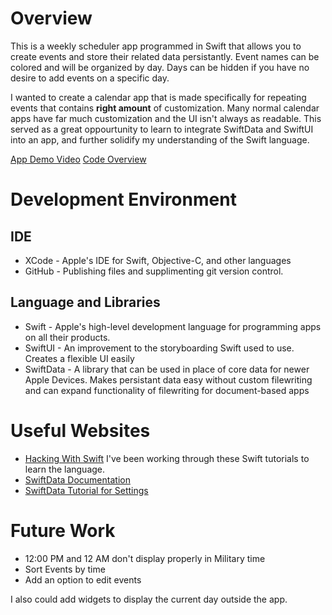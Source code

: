 # Overview

This is a weekly scheduler app programmed in Swift that allows you to create events and store their related data persistantly. Event names can be colored and will be organized by day. Days can be hidden if you have no desire to add events on a specific day. 

I wanted to create a calendar app that is made specifically for repeating events that contains **right amount** of customization. Many normal calendar apps have far much customization and the UI isn't always as readable. This served as a great oppourtunity to learn to integrate SwiftData and SwiftUI into an app, and further solidify my understanding of the Swift language. 

[App Demo Video](https://youtu.be/0bVjflpRWOY)
[Code Overview](https://youtu.be/u_TQBfzSaeg)

# Development Environment

## IDE
* XCode - Apple's IDE for Swift, Objective-C, and other languages
* GitHub - Publishing files and supplimenting git version control.

## Language and Libraries
* Swift - Apple's high-level development language for programming apps on all their products. 
* SwiftUI - An improvement to the storyboarding Swift used to use. Creates a flexible UI easily
* SwiftData - A library that can be used in place of core data for newer Apple Devices. Makes persistant data easy without custom filewriting and can expand functionality of filewriting for document-based apps 

# Useful Websites

- [Hacking With Swift](https://www.hackingwithswift.com/100/swiftui/) I've been working through these Swift tutorials to learn the language.
- [SwiftData Documentation](https://developer.apple.com/documentation/swiftdata)
- [SwiftData Tutorial for Settings](https://www.youtube.com/watch?v=UbwYMSDmg2I)

# Future Work

- 12:00 PM and 12 AM don't display properly in Military time
- Sort Events by time
- Add an option to edit events

I also could add widgets to display the current day outside the app.